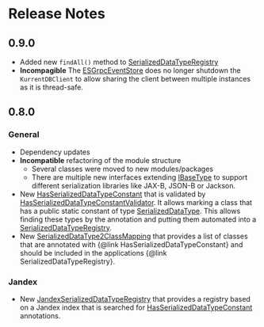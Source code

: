 # Release Notes

## 0.9.0
- Added new `findAll()` method to [SerializedDataTypeRegistry](api/src/main/java/org/fuin/esc/api/SerializedDataTypeRegistry.java)
- **Incompagible** The [ESGrpcEventStore](esgrpc/src/main/java/org/fuin/esc/esgrpc/ESGrpcEventStore.java) does no longer shutdown the `KurrentDBClient` to allow sharing the client between multiple instances as it is thread-safe.

## 0.8.0

### General
- Dependency updates
- **Incompatible** refactoring of the module structure
  - Several classes were moved to new modules/packages
  - There are multiple new interfaces extending [IBaseType](api/src/main/java/org/fuin/esc/api/IBaseType.java) to support different serialization libraries like JAX-B, JSON-B or Jackson.
- New [HasSerializedDataTypeConstant](api/src/main/java/org/fuin/esc/api/HasSerializedDataTypeConstant.java) that is validated by [HasSerializedDataTypeConstantValidator](api/src/main/java/org/fuin/esc/api/HasSerializedDataTypeConstantValidator.java).
  It allows marking a class that has a public static constant of type [SerializedDataType](api/src/main/java/org/fuin/esc/api/SerializedDataType.java).
  This allows finding these types by the annotation and putting them automated into a [SerializedDataTypeRegistry](api/src/main/java/org/fuin/esc/api/SerializedDataTypeRegistry.java).
- New [SerializedDataType2ClassMapping](api/src/main/java/org/fuin/esc/api/SerializedDataTypesRegistrationRequest.java) that provides a list of classes that are annotated
  with {@link HasSerializedDataTypeConstant} and should be included in the applications {@link SerializedDataTypeRegistry}. 
  
### Jandex
- New [JandexSerializedDataTypeRegistry](client/src/main/java/org/fuin/esc/client/JandexSerializedDataTypeRegistry.java) that provides a registry based on a Jandex index that is searched for [HasSerializedDataTypeConstant](api/src/main/java/org/fuin/esc/api/HasSerializedDataTypeConstant.java) annotations.
